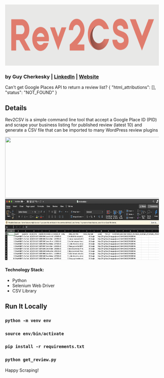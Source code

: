 
<img src="https://github.com/cherkesky/Rev2CSV/blob/master/logo.png" height="200" width="600">

### by Guy Cherkesky | [LinkedIn](http://linkedin.com/in/cherkesky) | [Website](http://cherkesky.com) 

Can't get Google Places API to return a review list? 
{
    "html_attributions": [],
    "status": "NOT_FOUND"
}


## Details
Rev2CSV is a simple command line tool that accept a Google Place ID (PID) and scrape your business listing for published review (latest 10) and generate a CSV file that can be imported to many WordPress review plugins

<img src="https://github.com/cherkesky/Rev2CSV/blob/master/scraper.gif" height="200" width="600">
<img src="https://github.com/cherkesky/Rev2CSV/blob/master/csv.png" height="200" width="600">

#### Technology Stack: 
- Python
- Selenium Web Driver
- CSV Library

## Run It Locally

### `python -m venv env`
### `source env/bin/activate`
### `pip install -r requirements.txt`
### `python get_review.py`


Happy Scraping!